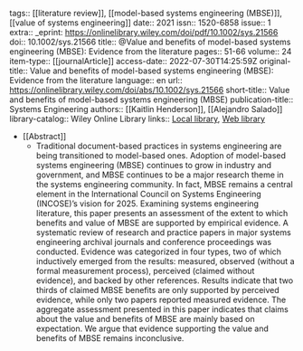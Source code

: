 tags:: [[literature review]], [[model-based systems engineering (MBSE)]], [[value of systems engineering]]
date:: 2021
issn:: 1520-6858
issue:: 1
extra:: _eprint: https://onlinelibrary.wiley.com/doi/pdf/10.1002/sys.21566
doi:: 10.1002/sys.21566
title:: @Value and benefits of model-based systems engineering (MBSE): Evidence from the literature
pages:: 51-66
volume:: 24
item-type:: [[journalArticle]]
access-date:: 2022-07-30T14:25:59Z
original-title:: Value and benefits of model-based systems engineering (MBSE): Evidence from the literature
language:: en
url:: https://onlinelibrary.wiley.com/doi/abs/10.1002/sys.21566
short-title:: Value and benefits of model-based systems engineering (MBSE)
publication-title:: Systems Engineering
authors:: [[Kaitlin Henderson]], [[Alejandro Salado]]
library-catalog:: Wiley Online Library
links:: [Local library](zotero://select/library/items/53UN6TMX), [Web library](https://www.zotero.org/users/6520516/items/53UN6TMX)

- [[Abstract]]
	- Traditional document-based practices in systems engineering are being transitioned to model-based ones. Adoption of model-based systems engineering (MBSE) continues to grow in industry and government, and MBSE continues to be a major research theme in the systems engineering community. In fact, MBSE remains a central element in the International Council on Systems Engineering (INCOSE)’s vision for 2025. Examining systems engineering literature, this paper presents an assessment of the extent to which benefits and value of MBSE are supported by empirical evidence. A systematic review of research and practice papers in major systems engineering archival journals and conference proceedings was conducted. Evidence was categorized in four types, two of which inductively emerged from the results: measured, observed (without a formal measurement process), perceived (claimed without evidence), and backed by other references. Results indicate that two thirds of claimed MBSE benefits are only supported by perceived evidence, while only two papers reported measured evidence. The aggregate assessment presented in this paper indicates that claims about the value and benefits of MBSE are mainly based on expectation. We argue that evidence supporting the value and benefits of MBSE remains inconclusive.
